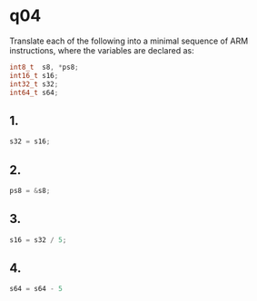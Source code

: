 # q04

Translate each of the following into a minimal sequence of ARM instructions, where the variables are declared as:

```c
int8_t	s8,	*ps8;
int16_t	s16;
int32_t	s32;
int64_t	s64;
```

## 1.
```c
s32 = s16;
```


## 2.
```c
ps8 = &s8;
```


## 3.
```c
s16 = s32 / 5;
```


## 4.
```c
s64 = s64 - 5
```
